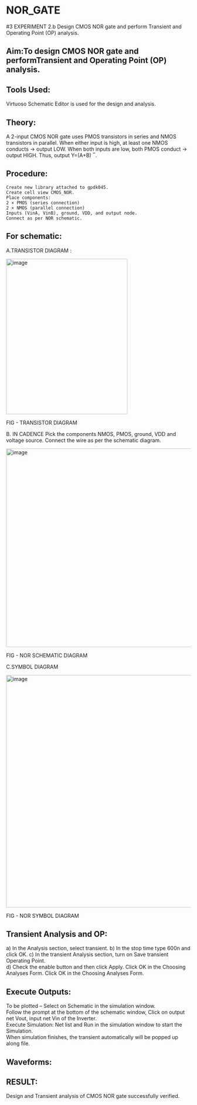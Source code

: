 # NOR_GATE
#3 EXPERIMENT 2.b Design CMOS NOR gate and perform Transient and Operating Point (OP) analysis.

## Aim:To design CMOS NOR gate and performTransient and Operating Point (OP) analysis.

## Tools Used: 
Virtuoso Schematic Editor is used for the design and analysis. 

## Theory: 
A 2-input CMOS NOR gate uses PMOS transistors in series and NMOS transistors in parallel.
	When either input is high, at least one NMOS conducts → output LOW.
	When both inputs are low, both PMOS conduct → output HIGH.
Thus, output Y=(A+B) ‾.
## Procedure:
	Create new library attached to gpdk045.
	Create cell view CMOS_NOR.
	Place components:
	2 × PMOS (series connection)
	2 × NMOS (parallel connection)
	Inputs (VinA, VinB), ground, VDD, and output node.
	Connect as per NOR schematic.

## For schematic:
A.TRANSISTOR DIAGRAM :

<img width="331" height="423" alt="image" src="https://github.com/user-attachments/assets/267821e6-0c5e-4916-8936-0ba14f29f2c6" />

FIG - TRANSISTOR DIAGRAM 

B. IN CADENCE 
  Pick the components NMOS, PMOS, ground, VDD and voltage source. 
	Connect the wire as per the schematic diagram. 

<img width="979" height="540" alt="image" src="https://github.com/user-attachments/assets/889a74f7-1cb4-4add-a8f8-1201e7ef5beb" />

FIG - NOR SCHEMATIC DIAGRAM 

C.SYMBOL DIAGRAM 

<img width="979" height="632" alt="image" src="https://github.com/user-attachments/assets/0eacbb66-40a7-4645-b999-0c32e0428d2f" />

FIG - NOR SYMBOL DIAGRAM 

## Transient Analysis and OP: 
a)	In the Analysis section, select transient. 
b)	In the stop time type 600n and click OK. 
c)	In the transient Analysis section, turn on Save transient Operating Point.  
d)	Check the enable button and then click Apply. 
                Click OK in the Choosing Analyses Form. 
                Click OK in the Choosing Analyses Form. 
## Execute Outputs: 
To be plotted – Select on Schematic in the simulation window.  
Follow the prompt at the bottom of the schematic window, Click on output net Vout, input net Vin of the Inverter.  
Execute Simulation: 
Net list and Run in the simulation window to start the Simulation.  
When simulation finishes, the transient automatically will be popped up along file. 


## Waveforms: 

## RESULT:
Design and Transient analysis of CMOS NOR gate successfully verified.

